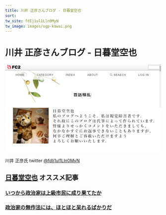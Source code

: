 ```yaml
---
title: 川井 正彦さんブログ - 日暮堂空也    
sort: 
tw_site: fdIj1ul1Lln0MyN
tw_image: images/ogp-kawai.png  
---
```

# 川井 正彦さんブログ - 日暮堂空也 
![日暮堂空也 ](images/ogp-kawai.png)

川井 正彦氏 twitter [@fdIj1ul1Lln0MyN](https://twitter.com/fdIj1ul1Lln0MyN)

## [日暮堂空也](http://hyakuwasouran.blog.fc2.com/) オススメ記事  

### [いつから政治家は上級市民に成り果てたか](http://hyakuwasouran.blog.fc2.com/blog-entry-695.html)

### [政治家の無作法には、ほとほと呆れるばかりだ](http://hyakuwasouran.blog.fc2.com/blog-entry-701.html)
